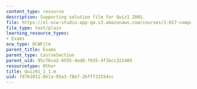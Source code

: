 ```yaml
---
content_type: resource
description: Supporting solution file for Quiz1 2001.
file: https://ol-ocw-studio-app-qa.s3.amazonaws.com/courses/1-017-computing-and-data-analysis-for-environmental-applications-fall-2003/7d7618118e1a95a378e726fff32554cc_Quiz01_1_1.m
file_type: text/plain
learning_resource_types:
- Exams
ocw_type: OCWFile
parent_title: Exams
parent_type: CourseSection
parent_uid: 95cf6ce2-8555-4ed8-f935-4f1bcc321409
resourcetype: Other
title: Quiz01_1_1.m
uid: 7d761811-8e1a-95a3-78e7-26fff32554cc
---
```

